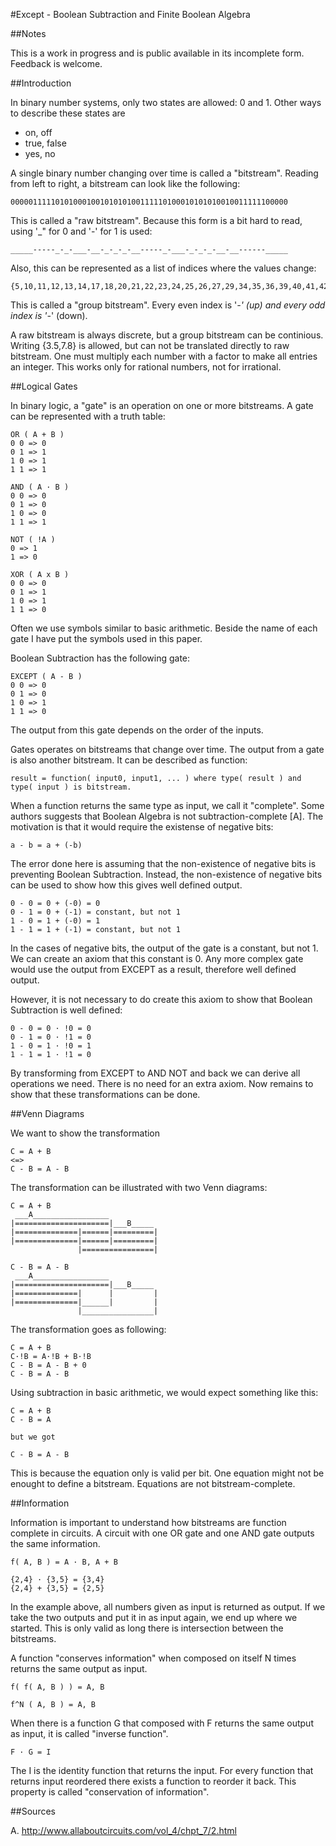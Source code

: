#Except - Boolean Subtraction and Finite Boolean Algebra

##Notes

This is a work in progress and is public available in its incomplete form.
Feedback is welcome.

##Introduction

In binary number systems, only two states are allowed: 0 and 1.
Other ways to describe these states are
- on, off
- true, false
- yes, no

A single binary number changing over time is called a "bitstream".
Reading from left to right, a bitstream can look like the following:

    00000111110101000100101010100111110100010101010010011111100000

This is called a "raw bitstream".
Because this form is a bit hard to read, using '_" for 0 and '-' for 1 is used:

    _____-----_-_-___-__-_-_-_-__-----_-___-_-_-_-__-__------_____

Also, this can be represented as a list of indices where the values change:

    {5,10,11,12,13,14,17,18,20,21,22,23,24,25,26,27,29,34,35,36,39,40,41,42,43,44,45,46,48,49,51,57}

This is called a "group bitstream".
Every even index is '_-' (up) and every odd index is '-_' (down).

A raw bitstream is always discrete, but a group bitstream can be continious.
Writing {3.5,7.8} is allowed, but can not be translated directly to raw bitstream.
One must multiply each number with a factor to make all entries an integer.
This works only for rational numbers, not for irrational.

##Logical Gates

In binary logic, a "gate" is an operation on one or more bitstreams.
A gate can be represented with a truth table:

    OR ( A + B )
    0 0 => 0
    0 1 => 1
    1 0 => 1
    1 1 => 1

    AND ( A · B )
    0 0 => 0
    0 1 => 0
    1 0 => 0
    1 1 => 1

    NOT ( !A )
    0 => 1
    1 => 0

    XOR ( A x B )
    0 0 => 0
    0 1 => 1
    1 0 => 1
    1 1 => 0

Often we use symbols similar to basic arithmetic.
Beside the name of each gate I have put the symbols used in this paper.

Boolean Subtraction has the following gate:

    EXCEPT ( A - B )
    0 0 => 0
    0 1 => 0
    1 0 => 1
    1 1 => 0
    
The output from this gate depends on the order of the inputs.

Gates operates on bitstreams that change over time.
The output from a gate is also another bitstream.
It can be described as function:

    result = function( input0, input1, ... ) where type( result ) and type( input ) is bitstream.

When a function returns the same type as input, we call it "complete".
Some authors suggests that Boolean Algebra is not subtraction-complete [A].
The motivation is that it would require the existense of negative bits:

    a - b = a + (-b) 

The error done here is assuming that the non-existence of negative bits is preventing Boolean Subtraction.
Instead, the non-existence of negative bits can be used to show how this gives well defined output.

    0 - 0 = 0 + (-0) = 0
    0 - 1 = 0 + (-1) = constant, but not 1
    1 - 0 = 1 + (-0) = 1
    1 - 1 = 1 + (-1) = constant, but not 1
    
In the cases of negative bits, the output of the gate is a constant, but not 1.
We can create an axiom that this constant is 0.
Any more complex gate would use the output from EXCEPT as a result, therefore well defined output.

However, it is not necessary to do create this axiom to show that Boolean Subtraction is well defined:

    0 - 0 = 0 · !0 = 0
    0 - 1 = 0 · !1 = 0
    1 - 0 = 1 · !0 = 1
    1 - 1 = 1 · !1 = 0

By transforming from EXCEPT to AND NOT and back we can derive all operations we need.
There is no need for an extra axiom.
Now remains to show that these transformations can be done.

##Venn Diagrams

We want to show the transformation

    C = A + B
    <=>
    C - B = A - B

The transformation can be illustrated with two Venn diagrams:

    C = A + B
     ___A_________________
    |=====================|___B_____
    |==============|======|=========|
    |==============|======|=========|
                   |================|

    C - B = A - B
     ___A_________________
    |=====================|___B_____
    |==============|      |         |
    |==============|______|         |
                   |________________|

The transformation goes as following:

    C = A + B
    C·!B = A·!B + B·!B
    C - B = A - B + 0
    C - B = A - B

Using subtraction in basic arithmetic, we would expect something like this:

    C = A + B
    C - B = A
    
    but we got
    
    C - B = A - B

This is because the equation only is valid per bit.
One equation might not be enought to define a bitstream.
Equations are not bitstream-complete.

##Information

Information is important to understand how bitstreams are function complete in circuits.
A circuit with one OR gate and one AND gate outputs the same information.

    f( A, B ) = A · B, A + B
    
    {2,4} · {3,5} = {3,4}
    {2,4} + {3,5} = {2,5}
    
In the example above, all numbers given as input is returned as output.
If we take the two outputs and put it in as input again, we end up where we started.
This is only valid as long there is intersection between the bitstreams.

A function "conserves information" when composed on itself N times returns the same output as input.

    f( f( A, B ) ) = A, B
    
    f^N ( A, B ) = A, B
    
When there is a function G that composed with F returns the same output as input, it is called "inverse function".

    F · G = I

The I is the identity function that returns the input.
For every function that returns input reordered there exists a function to reorder it back.
This property is called "conservation of information".

##Sources

A. http://www.allaboutcircuits.com/vol_4/chpt_7/2.html


